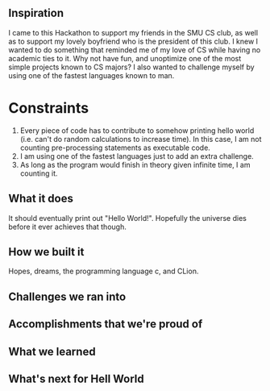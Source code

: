 ## Inspiration
I came to this Hackathon to support my friends in the SMU CS club, as well as to support my lovely boyfriend who is the president of this club. I knew I wanted to do something that reminded me of my love of CS while having no academic ties to it. Why not have fun, and unoptimize one of the most simple projects known to CS majors? I also wanted to challenge myself by using one of the fastest languages known to man.

# Constraints
1. Every piece of code has to contribute to somehow printing hello world (i.e. can't do random calculations to increase time). In this case, I am not counting pre-processing statements as executable code.
2. I am using one of the fastest languages just to add an extra challenge. 
3. As long as the program would finish in theory given infinite time, I am counting it. 

## What it does
It should eventually print out "Hello World!". Hopefully the universe dies before it ever achieves that though. 

## How we built it
Hopes, dreams, the programming language c, and CLion.

## Challenges we ran into


## Accomplishments that we're proud of


## What we learned


## What's next for Hell World
